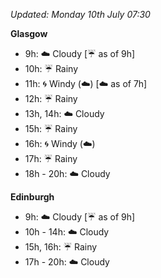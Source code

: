 *Updated: Monday 10th July 07:30*

**Glasgow**

* 9h: :cloud: Cloudy [:umbrella: as of 9h]
* 10h: :umbrella: Rainy
* 11h: :cyclone: Windy (:cloud:) [:cloud: as of 7h]
* 12h: :umbrella: Rainy
* 13h, 14h: :cloud: Cloudy
* 15h: :umbrella: Rainy
* 16h: :cyclone: Windy (:cloud:)
* 17h: :umbrella: Rainy
* 18h - 20h: :cloud: Cloudy

**Edinburgh**

* 9h: :cloud: Cloudy [:umbrella: as of 9h]
* 10h - 14h: :cloud: Cloudy
* 15h, 16h: :umbrella: Rainy
* 17h - 20h: :cloud: Cloudy
